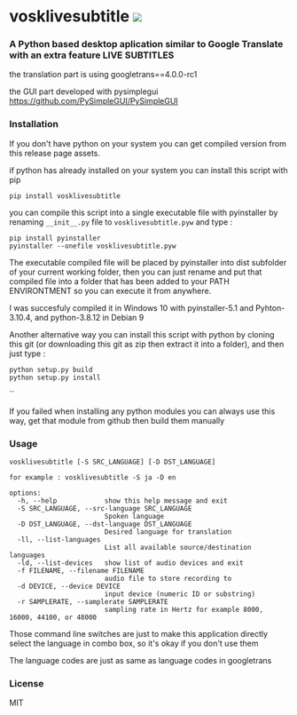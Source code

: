 # vosklivesubtitle <a href="https://pypi.org/project/vosklivesubtitle/0.0.1/"><img src="https://img.shields.io/pypi/v/vosklivesubtitle.svg"></img></a>

### A Python based desktop aplication similar to Google Translate with an extra feature LIVE SUBTITLES

the translation part is using googletrans==4.0.0-rc1

the GUI part developed with pysimplegui https://github.com/PySimpleGUI/PySimpleGUI

### Installation

If you don't have python on your system you can get compiled version from this release page assets.

if python has already installed on your system you can install this script with pip

```
pip install vosklivesubtitle
```

you can compile this script into a single executable file with pyinstaller by renaming
```__init__.py``` file to ```vosklivesubtitle.pyw``` and type :

```
pip install pyinstaller
pyinstaller --onefile vosklivesubtitle.pyw
```

The executable compiled file will be placed by pyinstaller into dist subfolder of your current working folder, then you can just
rename and put that compiled file into a folder that has been added to your PATH ENVIRONTMENT so you can execute it from anywhere.

I was succesfuly compiled it in Windows 10 with pyinstaller-5.1 and Pyhton-3.10.4, and python-3.8.12 in Debian 9

Another alternative way you can install this script with python by cloning this git (or downloading this git as zip then extract it into 
a folder), and then just type :

```
python setup.py build
python setup.py install
```
``  

If you failed when installing any python modules you can always use this way, get that module from github then build them manually


### Usage

```
vosklivesubtitle [-S SRC_LANGUAGE] [-D DST_LANGUAGE]

for example : vosklivesubtitle -S ja -D en

options:
  -h, --help            show this help message and exit
  -S SRC_LANGUAGE, --src-language SRC_LANGUAGE
                        Spoken language
  -D DST_LANGUAGE, --dst-language DST_LANGUAGE
                        Desired language for translation
  -ll, --list-languages
                        List all available source/destination languages
  -ld, --list-devices   show list of audio devices and exit
  -f FILENAME, --filename FILENAME
                        audio file to store recording to
  -d DEVICE, --device DEVICE
                        input device (numeric ID or substring)
  -r SAMPLERATE, --samplerate SAMPLERATE
                        sampling rate in Hertz for example 8000, 16000, 44100, or 48000
```

Those command line switches are just to make this application directly select the language in combo box, so it's okay if you don't use them

The language codes are just as same as language codes in googletrans


### License

MIT
